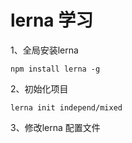 # lerna 学习

1、全局安装lerna
```
npm install lerna -g
```
2、初始化项目
```
lerna init independ/mixed
```
3、修改lerna 配置文件
